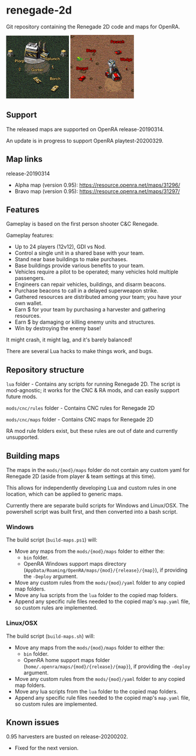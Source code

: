 # renegade-2d
Git repository containing the Renegade 2D code and maps for OpenRA.

![](mods/cnc/maps/renegade-2d-cnc-mapa/map.png) ![](mods/cnc/maps/renegade-2d-cnc-mapb/map.png)

## Support
The released maps are supported on OpenRA release-20190314.

An update is in progress to support OpenRA playtest-20200329.

## Map links
release-20190314
- Alpha map (version 0.95): https://resource.openra.net/maps/31296/
- Bravo map (version 0.95): https://resource.openra.net/maps/31297/

## Features
Gameplay is based on the first person shooter C&C Renegade.

Gameplay features:
- Up to 24 players (12v12), GDI vs Nod.
- Control a single unit in a shared base with your team.
- Stand near base buildings to make purchases.
- Base buildings provide various benefits to your team.
- Vehicles require a pilot to be operated; many vehicles hold multiple passengers.
- Engineers can repair vehicles, buildings, and disarm beacons.
- Purchase beacons to call in a delayed superweapon strike.
- Gathered resources are distributed among your team; you have your own wallet.
- Earn $ for your team by purchasing a harvester and gathering resources.
- Earn $ by damaging or killing enemy units and structures.
- Win by destroying the enemy base!

It might crash, it might lag, and it's barely balanced!

There are several Lua hacks to make things work, and bugs.

## Repository structure
`lua` folder - Contains any scripts for running Renegade 2D. The script is mod-agnostic; it works for the CNC & RA mods, and can easily support future mods.

`mods/cnc/rules` folder - Contains CNC rules for Renegade 2D

`mods/cnc/maps` folder - Contains CNC maps for Renegade 2D

RA mod rule folders exist, but these rules are out of date and currently unsupported.

## Building maps
The maps in the `mods/{mod}/maps` folder do not contain any custom yaml for Renegade 2D (aside from player & team settings at this time).

This allows for independently developing Lua and custom rules in one location, which can be applied to generic maps.

Currently there are separate build scripts for Windows and Linux/OSX. The powershell script was built first, and then converted into a bash script.

### Windows
The build script (`build-maps.ps1`) will:
- Move any maps from the `mods/{mod}/maps` folder to either the:
    - `bin` folder.
    - OpenRA Windows support maps directory (`AppData/Roaming/OpenRA/maps/{mod}/{release}/{map}`), if providing the `-Deploy` argument.
- Move any custom rules from the `mods/{mod}/yaml` folder to any copied map folders.
- Move any lua scripts from the `lua` folder to the copied map folders.
- Append any specific rule files needed to the copied map's `map.yaml` file, so custom rules are implemented.

### Linux/OSX
The build script (`build-maps.sh`) will:
- Move any maps from the `mods/{mod}/maps` folder to either the:
    - `bin` folder.
    - OpenRA home support maps folder (`home/.openra/maps/{mod}/{release}/{map}`), if providing the `-deploy` argument.
- Move any custom rules from the `mods/{mod}/yaml` folder to any copied map folders.
- Move any lua scripts from the `lua` folder to the copied map folders.
- Append any specific rule files needed to the copied map's `map.yaml` file, so custom rules are implemented.


## Known issues
0.95 harvesters are busted on release-20200202.
- Fixed for the next version.
